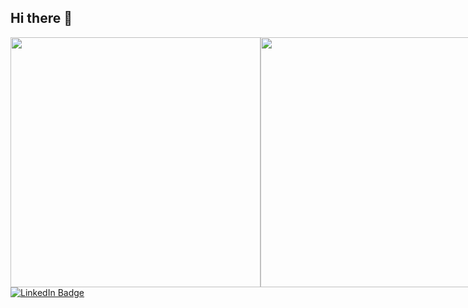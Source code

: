 ## Hi there 👋

<div id="header" style="display: flex; justify-content: space-between;">
  <img src="https://i.giphy.com/media/v1.Y2lkPTc5MGI3NjExMmI3aXg0MGN1bjdlZmxoc3NyOW1ldDUwazdoOHZzYnIzZnFlY3AzZCZlcD12MV9pbnRlcm5hbF9naWZfYnlfaWQmY3Q9Zw/Ur4b3yf0RhqNO/giphy.gif" width="400"/>
  <img src="https://i.giphy.com/media/v1.Y2lkPTc5MGI3NjExa3pidnl3dnZkNTF0dGhzMXd1MGUwMHoxNTlrcW0zbnJ1ZXE2bmJpYyZlcD12MV9pbnRlcm5hbF9naWZfYnlfaWQmY3Q9Zw/lckhIaarcbT20CXRDo/giphy.gif" width="400"/>
</div>

<div id="badges">
  <a href="https://www.linkedin.com/in/christian-d-orgeix-474a321b5/">
    <img src="https://img.shields.io/badge/LinkedIn-blue?style=for-the-badge&logo=linkedin&logoColor=white" alt="LinkedIn Badge"/>
  </a>
</div>

<!--
**chdorgeix1/chdorgeix1** is a ✨ _special_ ✨ repository because its `README.md` (this file) appears on your GitHub profile.

Here are some ideas to get you started:

- 🔭 I’m currently working on ...
- 🌱 I’m currently learning ...
- 👯 I’m looking to collaborate on ...
- 🤔 I’m looking for help with ...
- 💬 Ask me about ...
- 📫 How to reach me: ...
- 😄 Pronouns: ...
- ⚡ Fun fact: ...
-->
